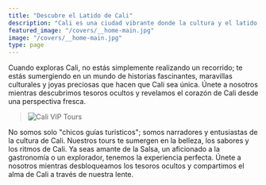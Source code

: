 ```yaml
---
title: "Descubre el Latido de Cali"
description: "Cali es una ciudad vibrante donde la cultura y el latido de la Salsa llenan el aire"
featured_image: "/covers/__home-main.jpg"
image: "/covers/__home-main.jpg"
type: page
---
```


Cuando exploras Cali, no estás simplemente realizando un recorrido; te estás sumergiendo en un mundo de historias fascinantes, maravillas culturales y joyas preciosas que hacen que Cali sea única. Únete a nosotros mientras descubrimos tesoros ocultos y revelamos el corazón de Cali desde una perspectiva fresca.

> ![Cali VIP Tours](/logos/logo-trans-quarter.png)

No somos solo "chicos guías turísticos"; somos narradores y entusiastas de la cultura de Cali. Nuestros tours te sumergen en la belleza, los sabores y los ritmos de Cali. Ya seas amante de la Salsa, un aficionado a la gastronomía o un explorador, tenemos la experiencia perfecta. Únete a nosotros mientras desbloqueamos los tesoros ocultos y compartimos el alma de Cali a través de nuestra lente.
